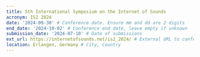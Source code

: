 ```yaml
---
title: 5th International Symposium on the Internet of Sounds
acronym: IS2 2024
date: '2024-09-30' # Conference date. Ensure mm and dd are 2 digits
end_date: '2024-10-02' # Conference end date, leave empty if unknown
submission_date: '2024-07-10' # Date of submissions
ext_url: https://internetofsounds.net/is2_2024/ # External URL to conference website
location: Erlangen, Germany # City, Country
---
```

